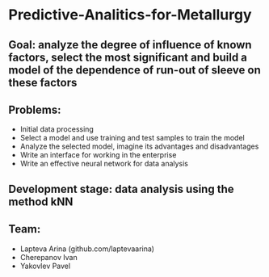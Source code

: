 # Predictive-Analitics-for-Metallurgy
## Goal: analyze the degree of influence of known factors, select the most significant and build a model of the dependence of run-out of sleeve on these factors
## Problems:
  * Initial data processing
  * Select a model and use training and test samples to train the model
  * Analyze the selected model, imagine its advantages and disadvantages
  * Write an interface for working in the enterprise
  * Write an effective neural network for data analysis
## Development stage: data analysis using the method kNN
## Team: 
 * Lapteva Arina (github.com/laptevaarina)
 * Cherepanov Ivan
 * Yakovlev Pavel
